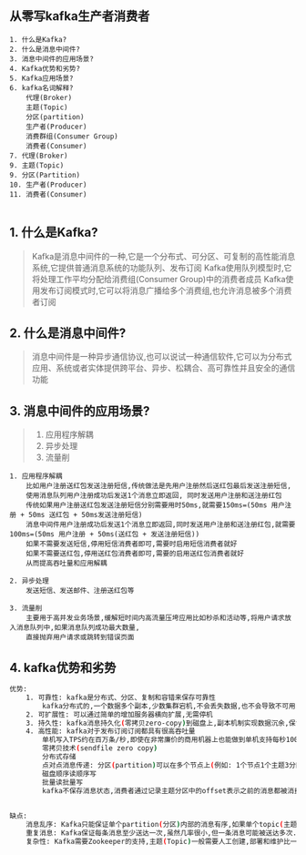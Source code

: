 ## 从零写kafka生产者消费者

```
1. 什么是Kafka?
2. 什么是消息中间件?
3. 消息中间件的应用场景?
4. Kafka优势和劣势?
5. Kafka应用场景?
6. kafka名词解释?
    代理(Broker)
    主题(Topic)
    分区(partition)
    生产者(Producer)
    消费群组(Consumer Group)
    消费者(Consumer)
7. 代理(Broker)
9. 主题(Topic)
9. 分区(Partition)
10. 生产者(Producer)
11. 消费者(Consumer)


```

## 1. 什么是Kafka?
> Kafka是消息中间件的一种,它是一个分布式、可分区、可复制的高性能消息系统,它提供普通消息系统的功能队列、发布订阅
> Kafka使用队列模型时,它将处理工作平均分配给消费组(Consumer Group)中的消费者成员
> Kafka使用发布订阅模式时,它可以将消息广播给多个消费组,也允许消息被多个消费者订阅

## 2. 什么是消息中间件?
> 消息中间件是一种异步通信协议,也可以说试一种通信软件,它可以为分布式应用、系统或者实体提供跨平台、异步、松耦合、高可靠性并且安全的通信功能

## 3. 消息中间件的应用场景?
> 1. 应用程序解耦
> 2. 异步处理
> 3. 流量削

```
1. 应用程序解耦
    比如用户注册送红包发送注册短信,传统做法是先用户注册然后送红包最后发送注册短信,
    使用消息队列用户注册成功后发送1个消息立即返回, 同时发送用户注册和送注册红包
    传统如果用户注册送红包发送注册短信分别需要用时50ms,就需要150ms=(50ms 用户注册 + 50ms 送红包 + 50ms发送注册短信)
    消息中间件用户注册成功后发送1个消息立即返回,同时发送用户注册和送注册红包,就需要100ms=(50ms 用户注册 + 50ms(送红包 + 发送注册短信))
    如果不需要发送短信,停用短信消费者即可,需要时启用短信消费者就好
    如果不需要送红包,停用送红包消费者即可,需要的启用送红包消费者就好
    从而提高吞吐量和应用解耦
    
2. 异步处理
    发送短信、发送邮件、注册送红包等

3. 流量削
    主要用于高并发业务场景,缓解短时间内高流量压垮应用比如秒杀和活动等,将用户请求放入消息队列中,如果消息队列成功最大数量,
    直接抛弃用户请求或跳转到错误页面
```


## 4. kafka优势和劣势
```sh
优势:
    1. 可靠性: kafka是分布式、分区、复制和容错来保存可靠性
        kafka分布式的,一个数据多个副本,少数集群宕机,不会丢失数据,也不会导致不可用
    2. 可扩展性: 可以通过简单的增加服务器横向扩展,无需停机
    3. 持久性: kafka消息持久化(零拷贝zero-copy)到磁盘上,副本机制实现数据沉余,保证数据不会丢失
    4. 高性能: kafka对于发布订阅订阅都具有很高吞吐量
        单机写入TPS约在百万条/秒,即使在非常廉价的商用机器上也能做到单机支持每秒100K条消息的传输
        零拷贝技术(sendfile zero copy)
        分布式存储
        点对点消息传递: 分区(partition)可以在多个节点上(例如: 1个节点1个主题3分区吞吐量是300MB, 分成3个节点分别存放个主题3分区即300MB*3=900MB的吞吐量)
        磁盘顺序读顺序写
        批量读批量写
        kafka不保存消息状态,消费者通过记录主题分区中的offset表示之前的消息都被消费,offset之后的都是未消费,offset可以任意移动
        
        
缺点:
    消息乱序: Kafka只能保证单个partition(分区)内部的消息有序,如果单个topic(主题)有多个分区,分区之间无法保证消息有序
    重复消息: Kafka保证每条消息至少送达一次,虽然几率很小,但一条消息可能被送达多次.
    复杂性: Kafka需要Zookeeper的支持,主题(Topic)一般需要人工创建,部署和维护比一般MQ成本更高

```
